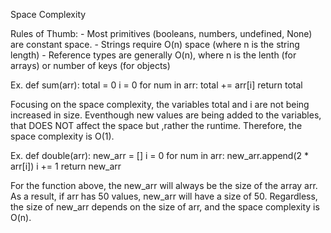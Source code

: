 Space Complexity

Rules of Thumb:
    - Most primitives (booleans, numbers, undefined, None) are constant space.
    - Strings require O(n) space (where n is the string length)
    - Reference types are generally O(n), where n is the lenth (for arrays) or number of keys (for objects)


Ex. def sum(arr):
    total = 0
    i = 0
    for num in arr:
        total += arr[i]
    return total

Focusing on the space complexity, the variables total and i are not being increased in size. Eventhough new values are being added to the variables, that DOES NOT affect the space but ,rather the runtime. Therefore, the space complexity is O(1).


Ex. def double(arr):
    new_arr = []
    i = 0
    for num in arr:
        new_arr.append(2 * arr[i])
        i += 1
    return new_arr
    
For the function above, the new_arr will always be the size of the array arr. As a result, if arr has 50 values, new_arr will have a size of 50. Regardless, the size of new_arr depends on the size of arr, and the space complexity is O(n).
    
    








